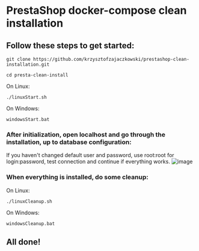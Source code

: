 

# PrestaShop docker-compose clean installation

## Follow these steps to get started:

```
git clone https://github.com/krzysztofzajaczkowski/prestashop-clean-installation.git

cd presta-clean-install
```
On Linux:
```
./linuxStart.sh
```

On Windows:
```
windowsStart.bat
```

### After initialization, open localhost and go through the installation, up to database configuration:
If you haven't changed default user and password, use root:root for login:password, test connection and continue if everything works.
![image][image_ref_db]

### When everything is installed, do some cleanup:
On Linux:
```
./linuxCleanup.sh
```
On Windows:
```
windowsCleanup.bat
```
## All done!

[image_ref_db]:
https://user-images.githubusercontent.com/48659621/100519269-2e354d80-3197-11eb-8a78-06124bc5dd52.png